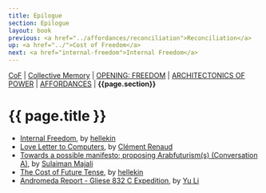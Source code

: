 ```yaml
---
title: Epilogue
section: Epilogue
layout: book
previous: <a href="../affordances/reconciliation">Reconciliation</a>
up: <a href="../">Cost of Freedom</a>
next: <a href="internal-freedom">Internal Freedom</a>
---
```


[CoF][c0] | [Collective Memory][c1] | [OPENING: FREEDOM][c2] | [ARCHITECTONICS OF POWER][c3] | [AFFORDANCES][c4] | __{{page.section}}__

[c0]: /book "Cost of Freedom"
[c1]: /book/collective-memory
[c2]: /book/opening:freedom
[c3]: /book/architectonics-of-power
[c4]: /book/affordances
[c5]: /book/epilogue

# {{ page.title }}

- [Internal Freedom][0], by [hellekin][1]
- [Love Letter to Computers][2], by [Clément Renaud][3]
- [Towards a possible manifesto; proposing Arabfuturism(s) (Conversation A)][4], by [Sulaiman Majali][5]
- [The Cost of Future Tense][6], by [hellekin][7]
- [Andromeda Report - Gliese 832 C Expedition][8], by [Yu Li][9]


[0]: internal-freedom
[1]: ../authors/hellekin

[2]: love-letter-to-computers
[3]: ../authors/clement-renaud

[4]: arabfuturisms-conversation-a
[5]: ../authors/sulaiman-majali

[6]: the-cost-of-future-tense
[7]: ../authors/hellekin

[8]: andromeda-report-gliese-832-c-expedition
[9]: ../authors/yu-li
